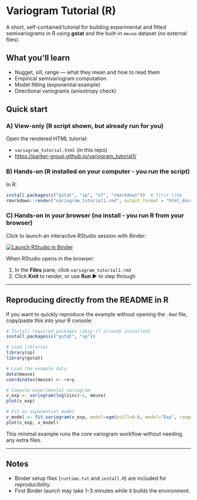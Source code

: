 # Variogram Tutorial (R)

A short, self-contained tutorial for building experimental and fitted semivariograms in R using **gstat** and the built-in `meuse` dataset (no external files).

## What you'll learn
- Nugget, sill, range — what they mean and how to read them
- Empirical semivariogram computation
- Model fitting (exponential example)
- Directional variograms (anisotropy check)

## Quick start

### A) View-only (R script shown, but already run for you)
Open the rendered HTML tutorial:
- `variogram_tutorial.html` (in this repo)
- https://parker-group.github.io/variogram_tutorial1/

### B) Hands-on (R installed on your computer - you run the script)
In R:
```r
install.packages(c("gstat", "sp", "sf", "rmarkdown"))  # first time
rmarkdown::render("variogram_tutorial1.rmd", output_format = "html_document")
```

### C) Hands-on in your browser (no install - you run R from your browser)
Click to launch an interactive RStudio session with Binder:

[![Launch RStudio in Binder](https://mybinder.org/badge_logo.svg)](https://mybinder.org/v2/gh/parker-group/variogram_tutorial1/HEAD?urlpath=rstudio)

When RStudio opens in the browser:
1. In the **Files** pane, click `variogram_tutorial1.rmd`
2. Click **Knit** to render, or use **Run ▶** to step through

---

## Reproducing directly from the README in R
If you want to quickly reproduce the example without opening the `.Rmd` file, copy/paste this into your R console:
```r
# Install required packages (skip if already installed)
install.packages(c("gstat", "sp"))

# Load libraries
library(sp)
library(gstat)

# Load the example data
data(meuse)
coordinates(meuse) <- ~x+y

# Compute experimental variogram
v_exp <- variogram(log(zinc)~1, meuse)
plot(v_exp)

# Fit an exponential model
v_model <- fit.variogram(v_exp, model=vgm(psill=0.6, model="Exp", range=900, nugget=0.05))
plot(v_exp, v_model)
```
This minimal example runs the core variogram workflow without needing any extra files.

---

## Notes
- Binder setup files (`runtime.txt` and `install.R`) are included for reproducibility.
- First Binder launch may take 1–3 minutes while it builds the environment.
